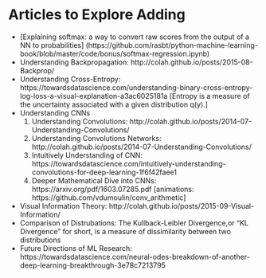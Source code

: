 <h1> Articles to Explore Adding </h1>
<ul>
<li> [Explaining softmax: a way to convert raw scores from the output of a NN to probabilities] 
(https://github.com/rasbt/python-machine-learning-book/blob/master/code/bonus/softmax-regression.ipynb)  </li>
<li> Understanding Backpropagation: http://colah.github.io/posts/2015-08-Backprop/ </li>
<li> Understanding Cross-Entropy: 
https://towardsdatascience.com/understanding-binary-cross-entropy-log-loss-a-visual-explanation-a3ac6025181a
 [Entropy is a measure of the uncertainty associated with a given distribution q(y).]</li>
<li> Understanding CNNs <ol> </li>

<li> Understanding Convolutions: http://colah.github.io/posts/2014-07-Understanding-Convolutions/ </li>
<li> Understanding Convolutions Networks: http://colah.github.io/posts/2014-07-Understanding-Convolutions/</li>
<li> Intuitively Understanding of CNN: 
https://towardsdatascience.com/intuitively-understanding-convolutions-for-deep-learning-1f6f42faee1 </li>
<li> Deeper Mathematical Dive into CNNs: https://arxiv.org/pdf/1603.07285.pdf [animations: https://github.com/vdumoulin/conv_arithmetic]</li>
</ol>
<li> Visual Information Theory: http://colah.github.io/posts/2015-09-Visual-Information/ </li>
<li> Comparison of Distrubations: The Kullback-Leibler Divergence,or “KL Divergence” for short, is a measure of dissimilarity between two distributions </li>
<li>Future Directions of ML Research: https://towardsdatascience.com/neural-odes-breakdown-of-another-deep-learning-breakthrough-3e78c7213795</li>

</ul> 